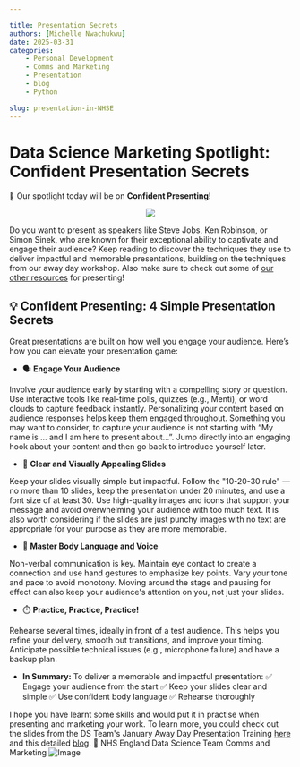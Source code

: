 ```yaml
---

title: Presentation Secrets
authors: [Michelle Nwachukwu]
date: 2025-03-31
categories: 
    - Personal Development
    - Comms and Marketing
    - Presentation
    - blog
    - Python

slug: presentation-in-NHSE
---
```



# **Data Science Marketing Spotlight: Confident Presentation Secrets**
 
📢 Our spotlight today will be on **Confident Presenting**!
 
<p align="center">
<img src="https://github.com/user-attachments/assets/89ebebb9-8819-441d-8576-1f9ef61a25f0" />
</p>
 
Do you want to present as speakers like Steve Jobs, Ken Robinson, or Simon Sinek, who are known for their exceptional ability to captivate and engage their audience? Keep reading to discover the techniques they use to deliver impactful and memorable presentations, building on the techniques from our away day workshop. Also make sure to check out some of [our other resources](https://github.com/user-attachments/files/19533717/C.M_.Presentation.Guide-v28-20250331_111607.pdf) for presenting!
## 💡 **Confident Presenting: 4 Simple Presentation Secrets**
Great presentations are built on how well you engage your audience. Here’s how you can elevate your presentation game:

 
- 🗣️ **Engage Your Audience**
 
Involve your audience early by starting with a compelling story or question. Use interactive tools like real-time polls, quizzes (e.g., Menti), or word clouds to capture feedback instantly. Personalizing your content based on audience responses helps keep them engaged throughout. Something you may want to consider, to capture your audience is not starting with “My name is ... and I am here to present about...”. Jump directly into an engaging hook about your content and then go back to introduce yourself later. 
- 🎨 **Clear and Visually Appealing Slides**
 
Keep your slides visually simple but impactful. Follow the "10-20-30 rule" — no more than 10 slides, keep the presentation under 20 minutes, and use a font size of at least 30. Use high-quality images and icons that support your message and avoid overwhelming your audience with too much text. It is also worth considering if the slides are just punchy images with no text are appropriate for your purpose as they are more memorable. 
- 💪 **Master Body Language and Voice**
 
Non-verbal communication is key. Maintain eye contact to create a connection and use hand gestures to emphasize key points. Vary your tone and pace to avoid monotony. Moving around the stage and pausing for effect can also keep your audience's attention on you, not just your slides. 
- ⏱️ **Practice, Practice, Practice!**
 
Rehearse several times, ideally in front of a test audience. This helps you refine your delivery, smooth out transitions, and improve your timing. Anticipate possible technical issues (e.g., microphone failure) and have a backup plan.
- **In Summary:**
To deliver a memorable and impactful presentation:
✅ Engage your audience from the start
✅ Keep your slides clear and simple
✅ Use confident body language
✅ Rehearse thoroughly
 
I hope you have learnt some skills and would put it in practise when presenting and marketing your work.  To learn more, you could check out the slides from the DS Team's January Away Day Presentation Training [here](https://github.com/user-attachments/files/19533761/presentation-training.1.pptx) and this detailed [blog](https://pickanevent.com/presentation-skills/).
📢 NHS England Data Science Team Comms and Marketing
![Image](https://github.com/user-attachments/assets/10a4aa9e-9321-40bf-a5b6-2a229466e6de)
